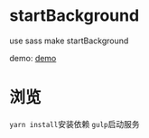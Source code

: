 # startBackground
use sass make startBackground

demo: [demo](https://mydaoyuan.github.io/startBackground/)

# 浏览
`yarn install`安装依赖
`gulp`启动服务
